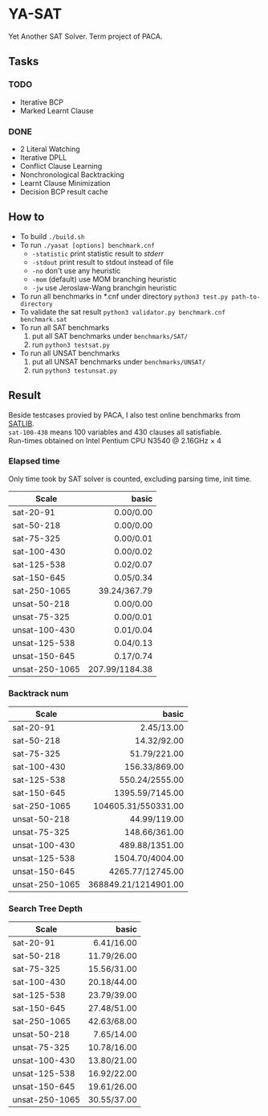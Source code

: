 # YA-SAT
Yet Another SAT Solver. Term project of PACA.


## Tasks

### TODO
- Iterative BCP
- Marked Learnt Clause

### DONE
- 2 Literal Watching
- Iterative DPLL
- Conflict Clause Learning
- Nonchronological Backtracking
- Learnt Clause Minimization
- Decision BCP result cache


## How to
- To build `./build.sh`  
- To run `./yasat [options] benchmark.cnf`  
    - `-statistic` print statistic result to _stderr_  
    - `-stdout` print result to stdout instead of file  
    - `-no` don't use any heuristic  
    - `-mom` (default) use MOM branching heuristic  
    - `-jw` use Jeroslaw-Wang branchgin heuristic
- To run all benchmarks in *.cnf under directory `python3 test.py path-to-directory`  
- To validate the sat result `python3 validator.py benchmark.cnf benchmark.sat`  
- To run all SAT benchmarks  
    1. put all SAT benchmarks under `benchmarks/SAT/`  
    2. run `python3 testsat.py`  
- To run all UNSAT benchmarks  
    1. put all UNSAT benchmarks under `benchmarks/UNSAT/`
    2. run `python3 testunsat.py`

## Result
Beside testcases provied by PACA, I also test online benchmarks from [SATLIB](http://www.cs.ubc.ca/~hoos/SATLIB/benchm.html).  
`sat-100-430` means 100 variables and 430 clauses all satisfiable.  
Run-times obtained on Intel Pentium CPU N3540 @ 2.16GHz × 4

### Elapsed time
Only time took by SAT solver is counted, excluding parsing time, init time.  

| Scale          |          basic |
| -------------- | -------------: |
| sat-20-91      |      0.00/0.00 |
| sat-50-218     |      0.00/0.00 |
| sat-75-325     |      0.00/0.01 |
| sat-100-430    |      0.00/0.02 |
| sat-125-538    |      0.02/0.07 |
| sat-150-645    |      0.05/0.34 |
| sat-250-1065   |   39.24/367.79 |
| unsat-50-218   |      0.00/0.00 |
| unsat-75-325   |      0.00/0.01 |
| unsat-100-430  |      0.01/0.04 |
| unsat-125-538  |      0.04/0.13 |
| unsat-150-645  |      0.17/0.74 |
| unsat-250-1065 | 207.99/1184.38 |


### Backtrack num
| Scale          |                basic |
| -------------- | -------------------: |
| sat-20-91      |           2.45/13.00 |
| sat-50-218     |          14.32/92.00 |
| sat-75-325     |         51.79/221.00 |
| sat-100-430    |        156.33/869.00 |
| sat-125-538    |       550.24/2555.00 |
| sat-150-645    |      1395.59/7145.00 |
| sat-250-1065   |  104605.31/550331.00 |
| unsat-50-218   |         44.99/119.00 |
| unsat-75-325   |        148.66/361.00 |
| unsat-100-430  |       489.88/1351.00 |
| unsat-125-538  |      1504.70/4004.00 |
| unsat-150-645  |     4265.77/12745.00 |
| unsat-250-1065 | 368849.21/1214901.00 |


### Search Tree Depth
| Scale          |       basic |
| -------------- | ----------: |
| sat-20-91      |  6.41/16.00 |
| sat-50-218     | 11.79/26.00 |
| sat-75-325     | 15.56/31.00 |
| sat-100-430    | 20.18/44.00 |
| sat-125-538    | 23.79/39.00 |
| sat-150-645    | 27.48/51.00 |
| sat-250-1065   | 42.63/68.00 |
| unsat-50-218   |  7.65/14.00 |
| unsat-75-325   | 10.78/16.00 |
| unsat-100-430  | 13.80/21.00 |
| unsat-125-538  | 16.92/22.00 |
| unsat-150-645  | 19.61/26.00 |
| unsat-250-1065 | 30.55/37.00 |
